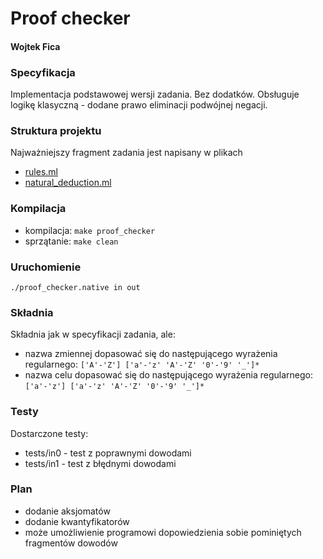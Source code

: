# Proof checker
#### Wojtek Fica

### Specyfikacja
Implementacja podstawowej wersji zadania. 
Bez dodatków. 
Obsługuje logikę klasyczną - dodane prawo eliminacji podwójnej negacji.

### Struktura projektu
Najważniejszy fragment zadania jest napisany w plikach
- [rules.ml](rules.ml)
- [natural_deduction.ml](natural_deduction.ml)

### Kompilacja
- kompilacja: ```make proof_checker```
- sprzątanie: ```make clean```

### Uruchomienie
```./proof_checker.native in out```

### Składnia
Składnia jak w specyfikacji zadania, ale:
- nazwa zmiennej dopasować się do następującego wyrażenia regularnego: ```['A'-'Z'] ['a'-'z' 'A'-'Z' '0'-'9' '_']*```
- nazwa celu dopasować się do następującego wyrażenia regularnego: ```['a'-'z'] ['a'-'z' 'A'-'Z' '0'-'9' '_']*```

### Testy
Dostarczone testy:
- tests/in0 - test z poprawnymi dowodami
- tests/in1 - test z błędnymi dowodami

### Plan
- dodanie aksjomatów
- dodanie kwantyfikatorów
- może umożliwienie programowi dopowiedzienia sobie pominiętych fragmentów dowodów
